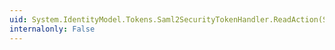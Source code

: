 ```yaml
---
uid: System.IdentityModel.Tokens.Saml2SecurityTokenHandler.ReadAction(System.Xml.XmlReader)
internalonly: False
---
```

